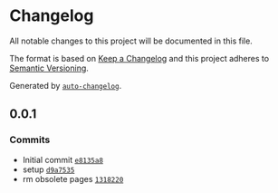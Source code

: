 # Changelog

All notable changes to this project will be documented in this file.

The format is based on [Keep a Changelog](https://keepachangelog.com/en/1.0.0/)
and this project adheres to [Semantic Versioning](https://semver.org/spec/v2.0.0.html).

Generated by [`auto-changelog`](https://github.com/CookPete/auto-changelog).

## 0.0.1

### Commits

- Initial commit [`e8135a8`](https://github.com/substrate-system/is-ip/commit/e8135a89f45de38cc8c59b885690f591308f4d09)
- setup [`d9a7535`](https://github.com/substrate-system/is-ip/commit/d9a75354029ba711271aa46c4c7055833361d67a)
- rm obsolete pages [`1318220`](https://github.com/substrate-system/is-ip/commit/13182209b0ab76e13c053793ae3ea93d49a3fe94)
